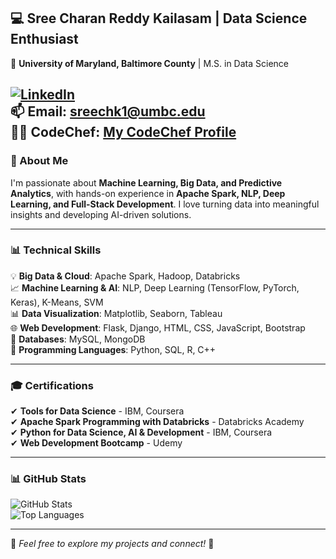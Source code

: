 ## 💻 Sree Charan Reddy Kailasam | Data Science Enthusiast    
📍 **University of Maryland, Baltimore County** | M.S. in Data Science  

[![LinkedIn](https://img.shields.io/badge/LinkedIn-Connect-blue?logo=linkedin&style=flat)](http://www.linkedin.com/in/sree-charan-reddy-kailasam-a1943334a)  
📫 **Email:** sreechk1@umbc.edu  
👨‍💻 **CodeChef:** [My CodeChef Profile](https://www.codechef.com/users/iamsreecharan)  
---

### 🔬 About Me  
I'm passionate about **Machine Learning, Big Data, and Predictive Analytics**, with hands-on experience in **Apache Spark, NLP, Deep Learning, and Full-Stack Development**. I love turning data into meaningful insights and developing AI-driven solutions.

---

### 📊 Technical Skills  
💡 **Big Data & Cloud**: Apache Spark, Hadoop, Databricks  
📈 **Machine Learning & AI**: NLP, Deep Learning (TensorFlow, PyTorch, Keras), K-Means, SVM  
📊 **Data Visualization**: Matplotlib, Seaborn, Tableau  
🌐 **Web Development**: Flask, Django, HTML, CSS, JavaScript, Bootstrap  
💾 **Databases**: MySQL, MongoDB  
📌 **Programming Languages**: Python, SQL, R, C++  


---

### 🎓 Certifications  
✔ **Tools for Data Science** - IBM, Coursera  
✔ **Apache Spark Programming with Databricks** - Databricks Academy  
✔ **Python for Data Science, AI & Development** - IBM, Coursera  
✔ **Web Development Bootcamp** - Udemy  

---

### 📊 GitHub Stats  
![GitHub Stats](https://github-readme-stats.vercel.app/api?username=iamsreecharan&show_icons=true&theme=radical)  
![Top Languages](https://github-readme-stats.vercel.app/api/top-langs/?username=iamsreecharan&layout=compact&theme=radical)  


---

📌 *Feel free to explore my projects and connect!* 🚀
